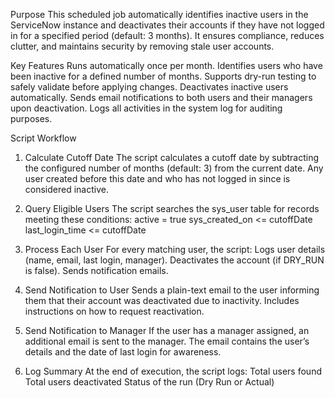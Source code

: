 Purpose
  This scheduled job automatically identifies inactive users in the ServiceNow instance and deactivates their accounts if they have not logged in for a specified period (default: 3 months).
It ensures compliance, reduces clutter, and maintains security by removing stale user accounts.

Key Features
  Runs automatically once per month.
  Identifies users who have been inactive for a defined number of months.
  Supports dry-run testing to safely validate before applying changes.
  Deactivates inactive users automatically.
  Sends email notifications to both users and their managers upon deactivation.
  Logs all activities in the system log for auditing purposes.

Script Workflow

1. Calculate Cutoff Date
The script calculates a cutoff date by subtracting the configured number of months (default: 3) from the current date.
Any user created before this date and who has not logged in since is considered inactive.

2. Query Eligible Users
The script searches the sys_user table for records meeting these conditions:
active = true
sys_created_on <= cutoffDate
last_login_time <= cutoffDate

3. Process Each User
For every matching user, the script:
Logs user details (name, email, last login, manager).
Deactivates the account (if DRY_RUN is false).
Sends notification emails.

4. Send Notification to User
Sends a plain-text email to the user informing them that their account was deactivated due to inactivity.
Includes instructions on how to request reactivation.

5. Send Notification to Manager
If the user has a manager assigned, an additional email is sent to the manager.
The email contains the user’s details and the date of last login for awareness.

6. Log Summary
At the end of execution, the script logs:
Total users found
Total users deactivated
Status of the run (Dry Run or Actual)
